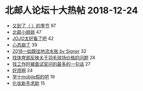# 北邮人论坛十大热帖 2018-12-24

- [又到了（              ）的季节](https://bbs.byr.cn/article/Talking/6084960) 97
- [北邮小姐姐](https://bbs.byr.cn/article/Picture/3232141) 47
- [JOJO太好看了吧](https://bbs.byr.cn/article/Comic/629788) 42
- [心态崩了](https://bbs.byr.cn/article/AimGraduate/1154466) 39
- [2018一如既往地流水账 by Signer](https://bbs.byr.cn/article/WorkLife/1114285) 32
- [找体育部反映关于羽毛球场价格的问题](https://bbs.byr.cn/article/Badminton/160565) 28
- [找工作时被面试官问的最多的一句话](https://bbs.byr.cn/article/Job/2012129) 27
- [好烦啊](https://bbs.byr.cn/article/Feeling/3095678) 24
- [学十mobile假的吧](https://bbs.byr.cn/article/BUPTNet/99200) 19
- [化妆新手求助](https://bbs.byr.cn/article/Beauty/325425) 15


